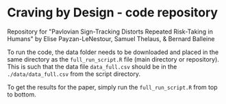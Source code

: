 # Craving by Design - code repository

Repository for "Pavlovian Sign-Tracking Distorts Repeated Risk-Taking in Humans" by Elise Payzan-LeNestour, Samuel Thelaus, & Bernard Balleine

To run the code, the data folder needs to be downloaded and placed in the same directory as the `full_run_script.R` file (main directory or repository). This is such that the data file `data_full.csv` should be in the `./data/data_full.csv` from the script directory.

To get the results for the paper, simply run the `full_run_script.R` from top to bottom.
